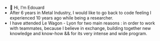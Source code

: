 - 👋 Hi, I’m Edouard
- After 6 years in Metal Industry, I would like to go back to code feeling I experienced 10 years ago while being a researcher.
- I have attended Le Wagon - Lyon for two main reasons : in order to work with teammates, because I believe in exchange, building together new knowledge and know-how && for its very intense and wide program. 

<!---
Biguhuh/Biguhuh is a ✨ special ✨ repository because its `README.md` (this file) appears on your GitHub profile.
You can click the Preview link to take a look at your changes.
--->
